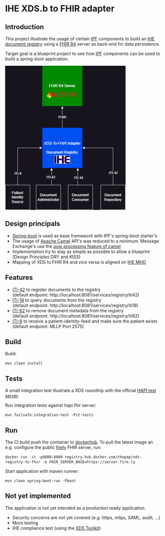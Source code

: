 # IHE XDS.b to FHIR adapter

## Introduction
This project illustrate the usage of certain [IPF](https://github.com/oehf/ipf) components to build an [IHE document registry](https://profiles.ihe.net/ITI/TF/Volume1/ch-10.html#10.1) using a [FHIR R4](https://hl7.org/fhir/R4/index.html) server as back-end for data persistence.

Target goal is a blueprint project to see how [IPF](https://github.com/oehf/ipf) components can be used to build a spring-boot application.

![XDS-to-fhir](src/doc/xds-to-fhir-registry_integration.png)

## Design principals
* [Spring-boot](https://spring.io/projects/spring-boot) is used as base framework with IPF's spring-boot starter's
* The usage of [Apache Camel](https://camel.apache.org/) API's was reduced to a minimum. Message Exchange's use the [pojo processing feature of camel](https://camel.apache.org/manual/pojo-producing.html#_hiding_the_camel_apis_from_your_code)
* Implementation try to stay as simple as possible to allow a blueprint (Design Principles DRY and KISS)
* Mapping of XDS to FHIR R4 and vice versa is aligned on [IHE MHD](https://profiles.ihe.net/ITI/MHD/)

## Features
* [ITI-42](https://profiles.ihe.net/ITI/TF/Volume2/ITI-42.html) to register documents to the registry  
(default endpoint: http://localhost:8081/services/registry/iti42)
* [ITI-18](https://profiles.ihe.net/ITI/TF/Volume2/ITI-18.html) to query documents from the registry  
(default endpoint: http://localhost:8081/services/registry/iti18)
* [ITI-62](https://profiles.ihe.net/ITI/TF/Volume2/ITI-62.html) to remove document metadata from the registry  
(default endpoint: http://localhost:8081/services/registry/iti62)
* [ITI-8](https://profiles.ihe.net/ITI/TF/Volume2/ITI-8.html) to receive a patient-identity-feed and make sure the patient exists  
(default endpoint: MLLP Port 2575)

## Build

Build:

```
mvn clean install
```



## Tests
A small integration test illustrate a XDS roundtrip with the official [HAPI test server](https://hapi.fhir.org/).

Run integration tests against hapi fhir server:

```
mvn failsafe:integration-test -Pit-tests
```

## Run
The CI build push the container to [dockerhub](https://hub.docker.com/r/thopap/xds-registry-to-fhir). To pull the latest image an e.g. configure the public [firely](https://fire.ly/) FHIR server, run:

```
docker run -it -p8080:8080 registry.hub.docker.com/thopap/xds-registry-to-fhir -e FHIR_SERVER_BASE=https://server.fire.ly
```

Start application with maven runner:

```
mvn clean spring-boot:run -Pboot
```

## Not yet implemented
The application is not yet intended as a production ready application.

* Security concerns are not yet covered (e.g. https, mllps, SAML, audit, ...)
* More testing
* IHE compliance test (using the [XDS Toolkit](https://github.com/usnistgov/iheos-toolkit2))